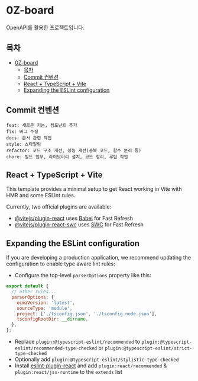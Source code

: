 # 0Z-board

OpenAPI를 활용한 프로젝트입니다.

## 목차

- [0Z-board](#0z-board)
  - [목차](#목차)
  - [Commit 컨벤션](#commit-컨벤션)
  - [React + TypeScript + Vite](#react--typescript--vite)
  - [Expanding the ESLint configuration](#expanding-the-eslint-configuration)

## Commit 컨벤션

```
feat: 새로운 기능, 컴포넌트 추가
fix: 버그 수정
docs: 문서 관련 작업
style: 스타일링
refactor: 코드 구조 개선, 성능 개선(중복 코드, 함수 분리 등)
chore: 빌드 업무, 라이브러리 설치, 코드 정리, 루틴 작업
```

## React + TypeScript + Vite

This template provides a minimal setup to get React working in Vite with HMR and some ESLint rules.

Currently, two official plugins are available:

- [@vitejs/plugin-react](https://github.com/vitejs/vite-plugin-react/blob/main/packages/plugin-react/README.md) uses [Babel](https://babeljs.io/) for Fast Refresh
- [@vitejs/plugin-react-swc](https://github.com/vitejs/vite-plugin-react-swc) uses [SWC](https://swc.rs/) for Fast Refresh

## Expanding the ESLint configuration

If you are developing a production application, we recommend updating the configuration to enable type aware lint rules:

- Configure the top-level `parserOptions` property like this:

```js
export default {
  // other rules...
  parserOptions: {
    ecmaVersion: 'latest',
    sourceType: 'module',
    project: ['./tsconfig.json', './tsconfig.node.json'],
    tsconfigRootDir: __dirname,
  },
};
```

- Replace `plugin:@typescript-eslint/recommended` to `plugin:@typescript-eslint/recommended-type-checked` or `plugin:@typescript-eslint/strict-type-checked`
- Optionally add `plugin:@typescript-eslint/stylistic-type-checked`
- Install [eslint-plugin-react](https://github.com/jsx-eslint/eslint-plugin-react) and add `plugin:react/recommended` & `plugin:react/jsx-runtime` to the `extends` list

